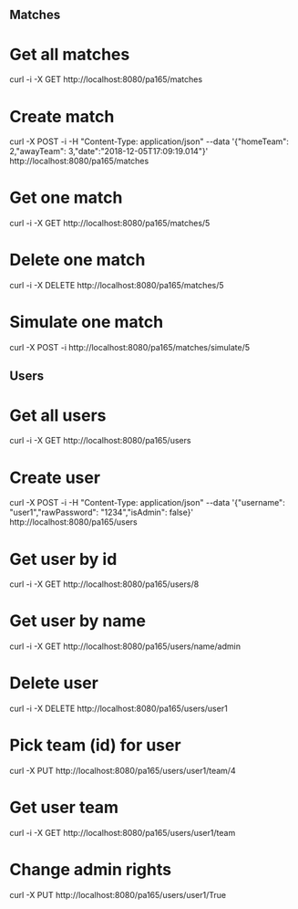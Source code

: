 ## Matches

# Get all matches
curl -i -X GET http://localhost:8080/pa165/matches

# Create match
curl -X POST -i -H "Content-Type: application/json" --data '{"homeTeam": 2,"awayTeam": 3,"date":"2018-12-05T17:09:19.014"}' http://localhost:8080/pa165/matches

# Get one match
curl -i -X GET http://localhost:8080/pa165/matches/5

# Delete one match
curl -i -X DELETE http://localhost:8080/pa165/matches/5

# Simulate one match
curl -X POST -i http://localhost:8080/pa165/matches/simulate/5

## Users

# Get all users
curl -i -X GET http://localhost:8080/pa165/users

# Create user
curl -X POST -i -H "Content-Type: application/json" --data '{"username": "user1","rawPassword": "1234","isAdmin": false}' http://localhost:8080/pa165/users

# Get user by id
curl -i -X GET http://localhost:8080/pa165/users/8

# Get user by name
curl -i -X GET http://localhost:8080/pa165/users/name/admin

# Delete user
curl -i -X DELETE http://localhost:8080/pa165/users/user1

# Pick team (id) for user
curl -X PUT http://localhost:8080/pa165/users/user1/team/4

# Get user team
curl -i -X GET http://localhost:8080/pa165/users/user1/team

# Change admin rights
curl -X PUT http://localhost:8080/pa165/users/user1/True
